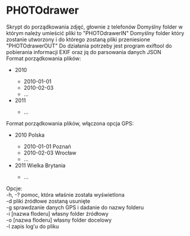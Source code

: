 # PHOTOdrawer
Skrypt do porządkowania zdjęć, głownie z telefonów
 Domyślny folder w którym należy umieścić pliki to "PHOTOdrawerIN"
 Domyślny folder który zostanie utworzony i do którego zostaną pliki przeniesione "PHOTOdrawerOUT"
 Do działania potrzeby jest program exiftool do pobierania informacji EXIF oraz jq do parsowania danych JSON
<br>
 Format porządkowania plików:<br>
 <ul>
 <li>2010</li>
  <ul>
   <li>2010-01-01</li>
   <li>2010-02-03</li>
   <li>...</li>
  </ul>
 <li>2011</li>
 <ul>
   <li>...</li>
  </ul>
</ul>
 Format porządkowania plików, włączona opcja GPS:<br>
  <ul>
 <li>2010 Polska</li>
  <ul>
   <li>2010-01-01 Poznań</li>
   <li>2010-02-03 Wrocław</li>
   <li>...</li>
  </ul>
 <li>2011 Wielka Brytania</li>
 <ul>
   <li>...</li>
  </ul>
</ul>
 Opcje:<br>
 -h, -? pomoc, która właśnie została wyświetlona<br>
 -d pliki źródłowe zostaną usunięte<br>
 -g sprawdzanie danych GPS i dadanie do nazwy folderu<br>
 -i [nazwa floderu] własny folder źródłowy<br>
 -o [nazwa floderu] własny folder docelowy<br>
  -l zapis log'u do pliku<br>
